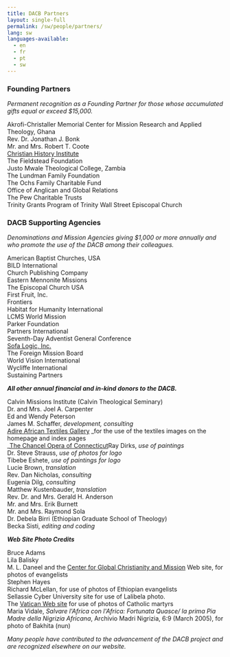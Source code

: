 ```yaml
---
title: DACB Partners
layout: single-full
permalink: /sw/people/partners/
lang: sw
languages-available:                         
  - en
  - fr
  - pt
  - sw
---
```


### Founding Partners

_Permanent recognition as a Founding Partner for those whose accumulated gifts equal or exceed $15,000\._  

Akrofi-Christaller Memorial Center for Mission Research and Applied Theology, Ghana  
Rev. Dr. Jonathan J. Bonk  
Mr. and Mrs. Robert T. Coote  
[Christian History Institute](https://www.christianhistoryinstitute.org/)  
The Fieldstead Foundation  
Justo Mwale Theological College, Zambia  
The Lundman Family Foundation  
The Ochs Family Charitable Fund  
Office of Anglican and Global Relations  
The Pew Charitable Trusts  
Trinity Grants Program of Trinity Wall Street Episcopal Church  

### DACB Supporting Agencies

_Denominations and Mission Agencies giving $1,000 or more annually and who promote the use of the DACB among their colleagues._  

American Baptist Churches, USA  
BILD International  
Church Publishing Company  
Eastern Mennonite Missions  
The Episcopal Church USA  
First Fruit, Inc.  
Frontiers  
Habitat for Humanity International  
LCMS World Mission  
Parker Foundation  
Partners International  
Seventh-Day Adventist General Conference  
[Sofa Logic, Inc.](http://sofalogic.com/)  
The Foreign Mission Board  
World Vision International  
Wycliffe International  
Sustaining Partners  

**_All other annual financial and in-kind donors to the DACB._**  

Calvin Missions Institute (Calvin Theological Seminary)  
Dr. and Mrs. Joel A. Carpenter  
Ed and Wendy Peterson  
James M. Schaffer, _development, consulting_  
[Adire African Textiles Gallery](http://www.adireafricantextiles.com/) _for the use of the textiles images on the homepage and index pages  
_[The Chancel Opera of Connecticut](http://www.chancelopera.com)Ray Dirks, _use of paintings_  
Dr. Steve Strauss, _use of photos for logo_  
Tibebe Eshete, _use of paintings for logo_  
Lucie Brown, _translation_  
Rev. Dan Nicholas, _consulting_  
Eugenia Dilg, _consulting_  
Matthew Kustenbauder, _translation_  
Rev. Dr. and Mrs. Gerald H. Anderson  
Mr. and Mrs. Erik Burnett  
Mr. and Mrs. Raymond Sola  
Dr. Debela Birri (Ethiopian Graduate School of Theology)  
Becka Sisti, _editing and coding_  

**_Web Site Photo Credits_**  

Bruce Adams  
Lila Balisky  
M. L. Daneel and the [Center for Global Christianity and Mission](http://www.bu.edu/cgcm/) Web site, for photos of evangelists  
Stephen Hayes  
Richard McLellan, for use of photos of Ethiopian evangelists  
Sellassie Cyber University site for use of Lalibela photo.  
The [Vatican Web site](http://www.vatican.va/roman_curia/pontifical_academies/cult-martyrum/martiri/index.html) for use of photos of Catholic martyrs  
Maria Vidale, _Salvare l'Africa con l'Africa: Fortunata Quasce/ la prima Pia Madre della Nigrizia Africana_, Archivio Madri Nigrizia, 6:9 (March 2005), for photo of Bakhita (nun)  

_Many people have contributed to the advancement of the DACB project and are recognized elsewhere on our website._
